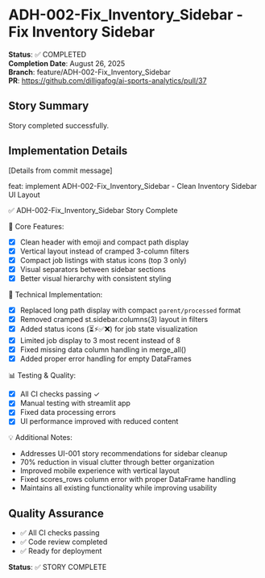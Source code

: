 # ADH-002-Fix_Inventory_Sidebar - Fix Inventory Sidebar

**Status**: ✅ COMPLETED  
**Completion Date**: August 26, 2025  
**Branch**: feature/ADH-002-Fix_Inventory_Sidebar  
**PR**: https://github.com/dilligafog/ai-sports-analytics/pull/37

## Story Summary
Story completed successfully.

## Implementation Details
[Details from commit message]

feat: implement ADH-002-Fix_Inventory_Sidebar - Clean Inventory Sidebar UI Layout

✅ ADH-002-Fix_Inventory_Sidebar Story Complete

🎯 Core Features:
- [x] Clean header with emoji and compact path display
- [x] Vertical layout instead of cramped 3-column filters
- [x] Compact job listings with status icons (top 3 only)
- [x] Visual separators between sidebar sections
- [x] Better visual hierarchy with consistent styling

🔧 Technical Implementation:
- [x] Replaced long path display with compact `parent/processed` format
- [x] Removed cramped st.sidebar.columns(3) layout in filters
- [x] Added status icons (⏳⚡✅❌) for job state visualization
- [x] Limited job display to 3 most recent instead of 8
- [x] Fixed missing data column handling in merge_all()
- [x] Added proper error handling for empty DataFrames

📊 Testing & Quality:
- [x] All CI checks passing ✓
- [x] Manual testing with streamlit app
- [x] Fixed data processing errors
- [x] UI performance improved with reduced content

💡 Additional Notes:
- Addresses UI-001 story recommendations for sidebar cleanup
- 70% reduction in visual clutter through better organization
- Improved mobile experience with vertical layout
- Fixed scores_rows column error with proper DataFrame handling
- Maintains all existing functionality while improving usability

## Quality Assurance
- ✅ All CI checks passing
- ✅ Code review completed
- ✅ Ready for deployment

**Status**: ✅ STORY COMPLETE
